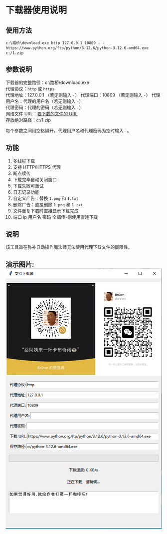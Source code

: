# 下载器使用说明

## 使用方法
```
c:\路桥\download.exe http 127.0.0.1 10809 - - https://www.python.org/ftp/python/3.12.6/python-3.12.6-amd64.exe c:/1.zip
```
## 参数说明

下载器的完整路径：c:\路桥\download.exe  
代理协议：`http` 或 `https`  
代理地址：127.0.0.1  （若无则输入 `-`） 
代理端口：10809  （若无则输入 `-`） 
代理用户名：代理的用户名（若无则输入 `-`）  
代理密码：代理的密码（若无则输入 `-`）  
网络文件 URL：[要下载的文件的 URL](https://www.python.org/ftp/python/3.12.6/python-3.12.6-amd64.exe)  
存放绝对路径：c:/1.zip

每个参数之间用空格隔开，代理用户名和代理密码为空时输入 `-`。

## 功能

1. 多线程下载
2. 支持 HTTP/HTTPS 代理
3. 断点续传
4. 下载完毕自动关闭窗口
5. 下载失败可重试
6. 日志记录功能
7. 自定义广告：替换 `1.png` 和 `1.txt`
8. 删除广告：直接删除 `1.png` 和 `1.txt`
9. 文件重复下载时直接显示下载完成
10. 端口 ip 用户名 密码 全部传-则使用直连下载

## 说明

该工具旨在弥补自动操作魔法师无法使用代理下载文件的局限性。
## 演示图片:![下载器界面](https://github.com/BsaLee/luqiao_download/raw/main/%E5%9B%BE%E7%89%87_20241011233616.png)


